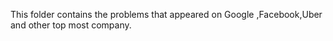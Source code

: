 This folder contains the problems that appeared on  Google ,Facebook,Uber and other top most company.